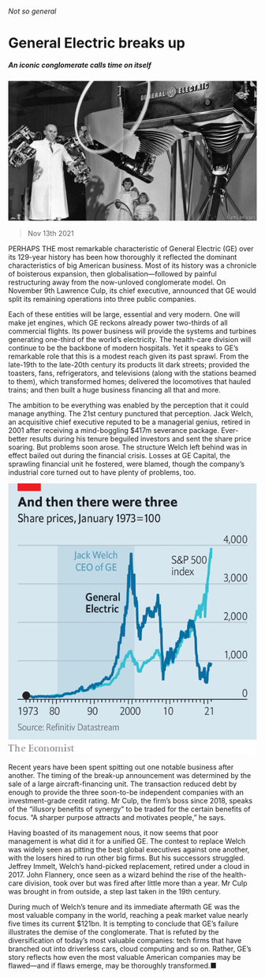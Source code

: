 ###### Not so general

# General Electric breaks up 

##### An iconic conglomerate calls time on itself 

![image](images/20211113_wbp501.jpg) 

> Nov 13th 2021 

PERHAPS THE most remarkable characteristic of General Electric (GE) over its 129-year history has been how thoroughly it reflected the dominant characteristics of big American business. Most of its history was a chronicle of boisterous expansion, then globalisation—followed by painful restructuring away from the now-unloved conglomerate model. On November 9th Lawrence Culp, its chief executive, announced that GE would split its remaining operations into three public companies.

Each of these entities will be large, essential and very modern. One will make jet engines, which GE reckons already power two-thirds of all commercial flights. Its power business will provide the systems and turbines generating one-third of the world’s electricity. The health-care division will continue to be the backbone of modern hospitals. Yet it speaks to GE’s remarkable role that this is a modest reach given its past sprawl. From the late-19th to the late-20th century its products lit dark streets; provided the toasters, fans, refrigerators, and televisions (along with the stations beamed to them), which transformed homes; delivered the locomotives that hauled trains; and then built a huge business financing all that and more.


The ambition to be everything was enabled by the perception that it could manage anything. The 21st century punctured that perception. Jack Welch, an acquisitive chief executive reputed to be a managerial genius, retired in 2001 after receiving a mind-boggling $417m severance package. Ever-better results during his tenure beguiled investors and sent the share price soaring. But problems soon arose. The structure Welch left behind was in effect bailed out during the financial crisis. Losses at GE Capital, the sprawling financial unit he fostered, were blamed, though the company’s industrial core turned out to have plenty of problems, too.

![image](images/20211113_WBC143.png) 


Recent years have been spent spitting out one notable business after another. The timing of the break-up announcement was determined by the sale of a large aircraft-financing unit. The transaction reduced debt by enough to provide the three soon-to-be independent companies with an investment-grade credit rating. Mr Culp, the firm’s boss since 2018, speaks of the “illusory benefits of synergy” to be traded for the certain benefits of focus. “A sharper purpose attracts and motivates people,” he says.

Having boasted of its management nous, it now seems that poor management is what did it for a unified GE. The contest to replace Welch was widely seen as pitting the best global executives against one another, with the losers hired to run other big firms. But his successors struggled. Jeffrey Immelt, Welch’s hand-picked replacement, retired under a cloud in 2017. John Flannery, once seen as a wizard behind the rise of the health-care division, took over but was fired after little more than a year. Mr Culp was brought in from outside, a step last taken in the 19th century.

During much of Welch’s tenure and its immediate aftermath GE was the most valuable company in the world, reaching a peak market value nearly five times its current $121bn. It is tempting to conclude that GE’s failure illustrates the demise of the conglomerate. That is refuted by the diversification of today’s most valuable companies: tech firms that have branched out into driverless cars, cloud computing and so on. Rather, GE’s story reflects how even the most valuable American companies may be flawed—and if flaws emerge, may be thoroughly transformed.■


